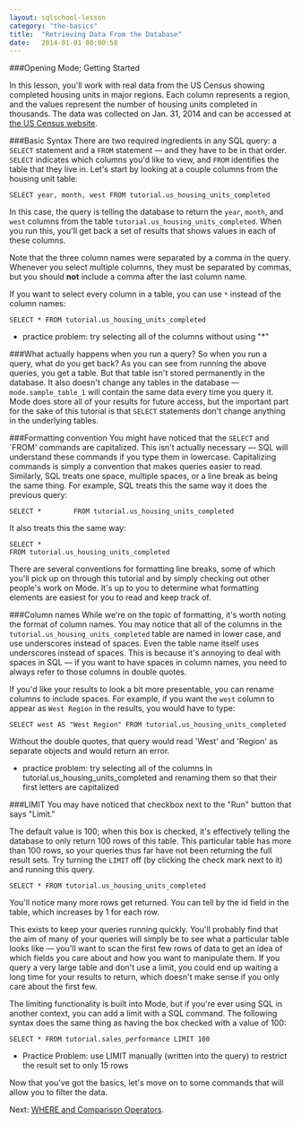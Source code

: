 ```yaml
---
layout: sqlschool-lesson
category: "the-basics"
title:  "Retrieving Data From the Database"
date:   2014-01-01 00:00:58
---
```


###Opening Mode; Getting Started
<!--homepage stuff -->

<!--new query -->

In this lesson, you'll work with real data from the US Census showing completed housing units in major regions. Each column represents a region, and the values represent the number of housing units completed in thousands. The data was collected on Jan. 31, 2014 and can be accessed at [the US Census website](http://www.census.gov/econ/currentdata/).

<!--big note that the user should switch windows and run a query every time they see one in a grey box-->

###Basic Syntax
There are two required ingredients in any SQL query: a `SELECT` statement and a `FROM` statement &mdash; and they have to be in that order. `SELECT` indicates which columns you'd like to view, and `FROM` identifies the table that they live in. Let's start by looking at a couple columns from the housing unit table:

    SELECT year, month, west FROM tutorial.us_housing_units_completed

In this case, the query is telling the database to return the `year`, `month`, and `west` columns from the table `tutorial.us_housing_units_completed`. When you run this, you'll get back a set of results that shows values in each of these columns.

<!-- screenshot results  -->

Note that the three column names were separated by a comma in the query. Whenever you select multiple columns, they must be separated by commas, but you should **not** include a comma after the last column name.

If you want to select every column in a table, you can use `*` instead of the column names:

    SELECT * FROM tutorial.us_housing_units_completed

<!-- screenshot results  -->

* practice problem: try selecting all of the columns without using "*"

<!--talk about report view-->
<link to report view of answer>

###What actually happens when you run a query?
So when you run a query, what do you get back? As you can see from running the above queries, you get a table. But that table isn't stored permanently in the database. It also doesn't change any tables in the database &mdash; `mode.sample_table_1` will contain the same data every time you query it. Mode does store all of your results for future access, but the important part for the sake of this tutorial is that `SELECT` statements don't change anything in the underlying tables.

###Formatting convention
You might have noticed that the `SELECT` and `FROM' commands are capitalized. This isn't actually necessary &mdash; SQL will understand these commands if you type them in lowercase. Capitalizing commands is simply a convention that makes queries easier to read. Similarly, SQL treats one space, multiple spaces, or a line break as being the same thing. For example, SQL treats this the same way it does the previous query:

    SELECT *        FROM tutorial.us_housing_units_completed

It also treats this the same way:

    SELECT *
    FROM tutorial.us_housing_units_completed

There are several conventions for formatting line breaks, some of which you'll pick up on through this tutorial and by simply checking out other people's work on Mode. It's up to you to determine what formatting elements are easiest for you to read and keep track of.

###Column names
While we're on the topic of formatting, it's worth noting the format of column names. You may notice that all of the columns in the `tutorial.us_housing_units_completed` table are named in lower case, and use underscores instead of spaces. Even the table name itself uses underscores instead of spaces. This is because it's annoying to deal with spaces in SQL &mdash; if you want to have spaces in column names, you need to always refer to those columns in double quotes.

If you'd like your results to look a bit more presentable, you can rename columns to include spaces. For example, if you want the `west` column to appear as `West Region` in the results, you would have to type:

    SELECT west AS "West Region" FROM tutorial.us_housing_units_completed

Without the double quotes, that query would read 'West' and 'Region' as separate objects and would return an error.

* practice problem: try selecting all of the columns in tutorial.us_housing_units_completed and renaming them so that their first letters are capitalized
<link to answer>

###LIMIT
You may have noticed that checkbox next to the "Run" button that says "Limit."

<!-- screenshot of limit. -->

The default value is 100; when this box is checked, it's effectively telling the database to only return 100 rows of this table. This particular table has more than 100 rows, so your queries thus far have not been returning the full result sets. Try turning the `LIMIT` off (by clicking the check mark next to it) and running this query. 

    SELECT * FROM tutorial.us_housing_units_completed

You'll notice many more rows get returned. You can tell by the id field in the table, which increases by 1 for each row.
<!--screenshot of id field-->

This exists to keep your queries running quickly. You'll probably find that the aim of many of your queries will simply be to see what a particular table looks like &mdash; you'll want to scan the first few rows of data to get an idea of which fields you care about and how you want to manipulate them. If you query a very large table and don't use a limit, you could end up waiting a long time for your results to return, which doesn't make sense if you only care about the first few.

The limiting functionality is built into Mode, but if you're ever using SQL in another context, you can add a limit with a SQL command. The following syntax does the same thing as having the box checked with a value of 100:

    SELECT * FROM tutorial.sales_performance LIMIT 100

* Practice Problem: use LIMIT manually (written into the query) to restrict the result set to only 15 rows
<link to answer>

Now that you've got the basics, let's move on to some commands that will allow you to filter the data.

Next: [WHERE and Comparison Operators](/the-basics/where-operators.html).